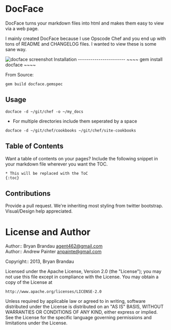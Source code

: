 DocFace
=========
DocFace turns your markdown files into html and makes them easy to view via a web page.

I mainly created DocFace because I use Opscode Chef and you end up with tons of README and CHANGELOG files.  I wanted to view these is some sane way.

<img src="https://raw.github.com/agent462/docface/downloads/screenshot.png" title="docface screenshot" />
Installation
-----------------------
~~~~
gem install docface
~~~~

From Source:
~~~~
gem build docface.gemspec
~~~~

Usage
-----------------------
~~~~
docface -d ~/git/chef -o ~/my_docs
~~~~

* For multiple directories include them seperated by a space

~~~~
docface -d ~/git/chef/cookbooks ~/git/chef/site-cookbooks 
~~~~

Table of Contents
-----------------
Want a table of contents on your pages?  Include the following snippet in your markdown file wherever you want the TOC.
~~~~
* This will be replaced with the ToC
{:toc}
~~~~

Contributions
-------------
Provide a pull request.  We're inheriting most styling from twitter bootstrap.  Visual/Design help appreciated.

License and Author
==================

Author:: Bryan Brandau <agent462@gmail.com>   
Author:: Andrew Painter <anpainte@gmail.com>

Copyright:: 2013, Bryan Brandau

Licensed under the Apache License, Version 2.0 (the "License");
you may not use this file except in compliance with the License.
You may obtain a copy of the License at

    http://www.apache.org/licenses/LICENSE-2.0

Unless required by applicable law or agreed to in writing, software
distributed under the License is distributed on an "AS IS" BASIS,
WITHOUT WARRANTIES OR CONDITIONS OF ANY KIND, either express or implied.
See the License for the specific language governing permissions and
limitations under the License.
